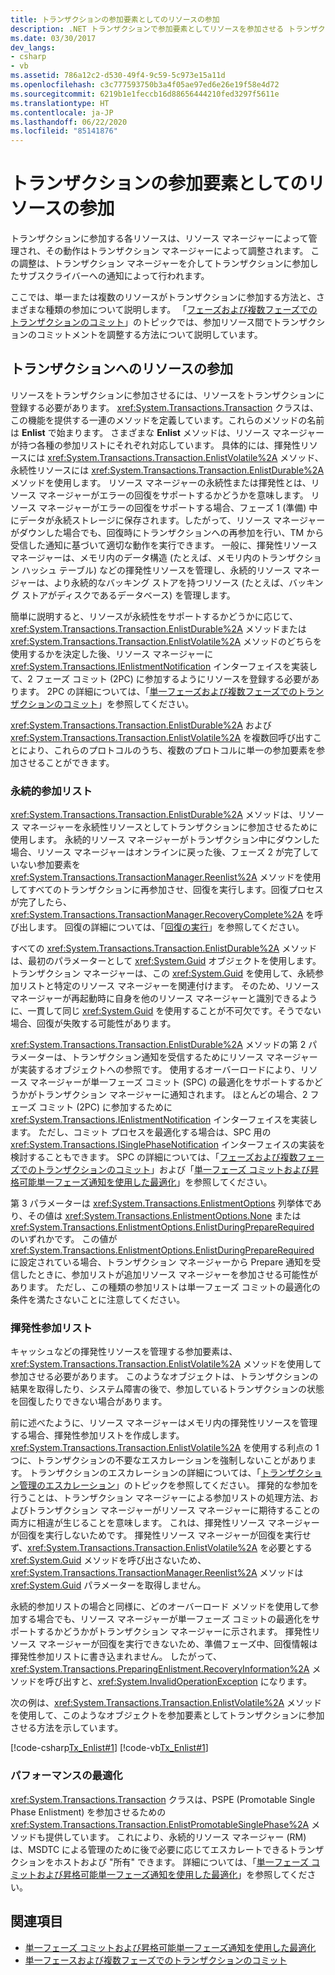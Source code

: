 ```yaml
---
title: トランザクションの参加要素としてのリソースの参加
description: .NET トランザクションで参加要素としてリソースを参加させる トランザクションの各リソースは、リソース マネージャーによって管理され、トランザクション マネージャーによって調整されます。
ms.date: 03/30/2017
dev_langs:
- csharp
- vb
ms.assetid: 786a12c2-d530-49f4-9c59-5c973e15a11d
ms.openlocfilehash: c3c777593750b3a4f05ae97ed6e26e19f58e4d72
ms.sourcegitcommit: 6219b1e1feccb16d88656444210fed3297f5611e
ms.translationtype: HT
ms.contentlocale: ja-JP
ms.lasthandoff: 06/22/2020
ms.locfileid: "85141876"
---
```

# <a name="enlisting-resources-as-participants-in-a-transaction"></a>トランザクションの参加要素としてのリソースの参加

トランザクションに参加する各リソースは、リソース マネージャーによって管理され、その動作はトランザクション マネージャーによって調整されます。 この調整は、トランザクション マネージャーを介してトランザクションに参加したサブスクライバーへの通知によって行われます。

ここでは、単一または複数のリソースがトランザクションに参加する方法と、さまざまな種類の参加について説明します。 「[フェーズおよび複数フェーズでのトランザクションのコミット](committing-a-transaction-in-single-phase-and-multi-phase.md)」のトピックでは、参加リソース間でトランザクションのコミットメントを調整する方法について説明しています。

## <a name="enlisting-resources-in-a-transaction"></a>トランザクションへのリソースの参加

リソースをトランザクションに参加させるには、リソースをトランザクションに登録する必要があります。 <xref:System.Transactions.Transaction> クラスは、この機能を提供する一連のメソッドを定義しています。これらのメソッドの名前は **Enlist** で始まります。 さまざまな **Enlist** メソッドは、リソース マネージャーが持つ各種の参加リストにそれぞれ対応しています。 具体的には、揮発性リソースには <xref:System.Transactions.Transaction.EnlistVolatile%2A> メソッド、永続性リソースには <xref:System.Transactions.Transaction.EnlistDurable%2A> メソッドを使用します。 リソース マネージャーの永続性または揮発性とは、リソース マネージャーがエラーの回復をサポートするかどうかを意味します。 リソース マネージャーがエラーの回復をサポートする場合、フェーズ 1 (準備) 中にデータが永続ストレージに保存されます。したがって、リソース マネージャーがダウンした場合でも、回復時にトランザクションへの再参加を行い、TM から受信した通知に基づいて適切な動作を実行できます。 一般に、揮発性リソース マネージャーは、メモリ内のデータ構造 (たとえば、メモリ内のトランザクション ハッシュ テーブル) などの揮発性リソースを管理し、永続的リソース マネージャーは、より永続的なバッキング ストアを持つリソース (たとえば、バッキング ストアがディスクであるデータベース) を管理します。

簡単に説明すると、リソースが永続性をサポートするかどうかに応じて、<xref:System.Transactions.Transaction.EnlistDurable%2A> メソッドまたは <xref:System.Transactions.Transaction.EnlistVolatile%2A> メソッドのどちらを使用するかを決定した後、リソース マネージャーに <xref:System.Transactions.IEnlistmentNotification> インターフェイスを実装して、2 フェーズ コミット (2PC) に参加するようにリソースを登録する必要があります。 2PC の詳細については、「[単一フェーズおよび複数フェーズでのトランザクションのコミット](committing-a-transaction-in-single-phase-and-multi-phase.md)」を参照してください。

<xref:System.Transactions.Transaction.EnlistDurable%2A> および <xref:System.Transactions.Transaction.EnlistVolatile%2A> を複数回呼び出すことにより、これらのプロトコルのうち、複数のプロトコルに単一の参加要素を参加させることができます。

### <a name="durable-enlistment"></a>永続的参加リスト

<xref:System.Transactions.Transaction.EnlistDurable%2A> メソッドは、リソース マネージャーを永続性リソースとしてトランザクションに参加させるために使用します。  永続的リソース マネージャーがトランザクション中にダウンした場合、リソース マネージャーはオンラインに戻った後、フェーズ 2 が完了していない参加要素を <xref:System.Transactions.TransactionManager.Reenlist%2A> メソッドを使用してすべてのトランザクションに再参加させ、回復を実行します。回復プロセスが完了したら、<xref:System.Transactions.TransactionManager.RecoveryComplete%2A> を呼び出します。 回復の詳細については、「[回復の実行](performing-recovery.md)」を参照してください。

すべての <xref:System.Transactions.Transaction.EnlistDurable%2A> メソッドは、最初のパラメーターとして <xref:System.Guid> オブジェクトを使用します。 トランザクション マネージャーは、この <xref:System.Guid> を使用して、永続参加リストと特定のリソース マネージャーを関連付けます。 そのため、リソース マネージャーが再起動時に自身を他のリソース マネージャーと識別できるように、一貫して同じ <xref:System.Guid> を使用することが不可欠です。そうでない場合、回復が失敗する可能性があります。

<xref:System.Transactions.Transaction.EnlistDurable%2A> メソッドの第 2 パラメーターは、トランザクション通知を受信するためにリソース マネージャーが実装するオブジェクトへの参照です。 使用するオーバーロードにより、リソース マネージャーが単一フェーズ コミット (SPC) の最適化をサポートするかどうかがトランザクション マネージャーに通知されます。 ほとんどの場合、2 フェーズ コミット (2PC) に参加するために <xref:System.Transactions.IEnlistmentNotification> インターフェイスを実装します。 ただし、コミット プロセスを最適化する場合は、SPC 用の <xref:System.Transactions.ISinglePhaseNotification> インターフェイスの実装を検討することもできます。 SPC の詳細については、「[フェーズおよび複数フェーズでのトランザクションのコミット](committing-a-transaction-in-single-phase-and-multi-phase.md)」および「[単一フェーズ コミットおよび昇格可能単一フェーズ通知を使用した最適化](optimization-spc-and-promotable-spn.md)」を参照してください。

第 3 パラメーターは <xref:System.Transactions.EnlistmentOptions> 列挙体であり、その値は <xref:System.Transactions.EnlistmentOptions.None> または <xref:System.Transactions.EnlistmentOptions.EnlistDuringPrepareRequired> のいずれかです。 この値が <xref:System.Transactions.EnlistmentOptions.EnlistDuringPrepareRequired> に設定されている場合、トランザクション マネージャーから Prepare 通知を受信したときに、参加リストが追加リソース マネージャーを参加させる可能性があります。 ただし、この種類の参加リストは単一フェーズ コミットの最適化の条件を満たさないことに注意してください。

### <a name="volatile-enlistment"></a>揮発性参加リスト

キャッシュなどの揮発性リソースを管理する参加要素は、<xref:System.Transactions.Transaction.EnlistVolatile%2A> メソッドを使用して参加させる必要があります。 このようなオブジェクトは、トランザクションの結果を取得したり、システム障害の後で、参加しているトランザクションの状態を回復したりできない場合があります。

前に述べたように、リソース マネージャーはメモリ内の揮発性リソースを管理する場合、揮発性参加リストを作成します。 <xref:System.Transactions.Transaction.EnlistVolatile%2A> を使用する利点の 1 つに、トランザクションの不要なエスカレーションを強制しないことがあります。 トランザクションのエスカレーションの詳細については、「[トランザクション管理のエスカレーション](transaction-management-escalation.md)」のトピックを参照してください。 揮発的な参加を行うことは、トランザクション マネージャーによる参加リストの処理方法、およびトランザクション マネージャーがリソース マネージャーに期待することの両方に相違が生じることを意味します。 これは、揮発性リソース マネージャーが回復を実行しないためです。 揮発性リソース マネージャーが回復を実行せず、<xref:System.Transactions.Transaction.EnlistVolatile%2A> を必要とする <xref:System.Guid> メソッドを呼び出さないため、<xref:System.Transactions.TransactionManager.Reenlist%2A> メソッドは <xref:System.Guid> パラメーターを取得しません。

永続的参加リストの場合と同様に、どのオーバーロード メソッドを使用して参加する場合でも、リソース マネージャーが単一フェーズ コミットの最適化をサポートするかどうかがトランザクション マネージャーに示されます。 揮発性リソース マネージャーが回復を実行できないため、準備フェーズ中、回復情報は揮発性参加リストに書き込まれません。 したがって、<xref:System.Transactions.PreparingEnlistment.RecoveryInformation%2A> メソッドを呼び出すと、<xref:System.InvalidOperationException> になります。

次の例は、<xref:System.Transactions.Transaction.EnlistVolatile%2A> メソッドを使用して、このようなオブジェクトを参加要素としてトランザクションに参加させる方法を示しています。

[!code-csharp[Tx_Enlist#1](../../../../samples/snippets/csharp/VS_Snippets_CFX/tx_enlist/cs/enlist.cs#1)]
[!code-vb[Tx_Enlist#1](../../../../samples/snippets/visualbasic/VS_Snippets_CFX/tx_enlist/vb/enlist.vb#1)]

### <a name="optimizing-performance"></a>パフォーマンスの最適化

<xref:System.Transactions.Transaction> クラスは、PSPE (Promotable Single Phase Enlistment) を参加させるための <xref:System.Transactions.Transaction.EnlistPromotableSinglePhase%2A> メソッドも提供しています。 これにより、永続的リソース マネージャー (RM) は、MSDTC による管理のために後で必要に応じてエスカレートできるトランザクションをホストおよび "所有" できます。 詳細については、「[単一フェーズ コミットおよび昇格可能単一フェーズ通知を使用した最適化](optimization-spc-and-promotable-spn.md)」を参照してください。

## <a name="see-also"></a>関連項目

- [単一フェーズ コミットおよび昇格可能単一フェーズ通知を使用した最適化](optimization-spc-and-promotable-spn.md)
- [単一フェースおよび複数フェーズでのトランザクションのコミット](committing-a-transaction-in-single-phase-and-multi-phase.md)
